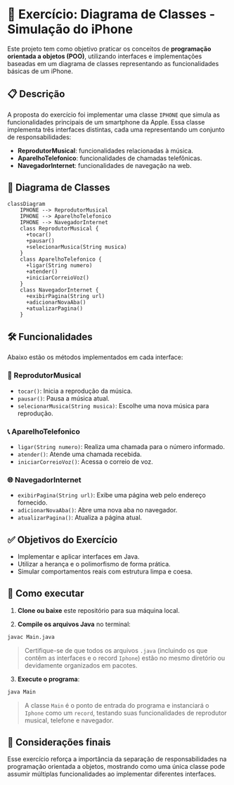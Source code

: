 # 📱 Exercício: Diagrama de Classes - Simulação do iPhone

Este projeto tem como objetivo praticar os conceitos de **programação orientada a objetos (POO)**, utilizando interfaces e implementações baseadas em um diagrama de classes representando as funcionalidades básicas de um iPhone.

## 📋 Descrição

A proposta do exercício foi implementar uma classe `IPHONE` que simula as funcionalidades principais de um smartphone da Apple. Essa classe implementa três interfaces distintas, cada uma representando um conjunto de responsabilidades:

* **ReprodutorMusical**: funcionalidades relacionadas à música.
* **AparelhoTelefonico**: funcionalidades de chamadas telefônicas.
* **NavegadorInternet**: funcionalidades de navegação na web.

## 🧩 Diagrama de Classes

```mermaid
classDiagram
    IPHONE --> ReprodutorMusical
    IPHONE --> AparelhoTelefonico
    IPHONE --> NavegadorInternet
    class ReprodutorMusical {
      +tocar()
      +pausar()
      +selecionarMusica(String musica)
    }
    class AparelhoTelefonico {
      +ligar(String numero)
      +atender()
      +iniciarCorreioVoz()
    }
    class NavegadorInternet {
      +exibirPagina(String url)
      +adicionarNovaAba()
      +atualizarPagina()
    }
```

## 🛠️ Funcionalidades

Abaixo estão os métodos implementados em cada interface:

### 🎵 ReprodutorMusical

* `tocar()`: Inicia a reprodução da música.
* `pausar()`: Pausa a música atual.
* `selecionarMusica(String musica)`: Escolhe uma nova música para reprodução.

### 📞 AparelhoTelefonico

* `ligar(String numero)`: Realiza uma chamada para o número informado.
* `atender()`: Atende uma chamada recebida.
* `iniciarCorreioVoz()`: Acessa o correio de voz.

### 🌐 NavegadorInternet

* `exibirPagina(String url)`: Exibe uma página web pelo endereço fornecido.
* `adicionarNovaAba()`: Abre uma nova aba no navegador.
* `atualizarPagina()`: Atualiza a página atual.

## ✅ Objetivos do Exercício

* Implementar e aplicar interfaces em Java.
* Utilizar a herança e o polimorfismo de forma prática.
* Simular comportamentos reais com estrutura limpa e coesa.

## 🚪 Como executar

1. **Clone ou baixe** este repositório para sua máquina local.

2. **Compile os arquivos Java** no terminal:

```bash
javac Main.java
```

> Certifique-se de que todos os arquivos `.java` (incluindo os que contêm as interfaces e o record `Iphone`) estão no mesmo diretório ou devidamente organizados em pacotes.

3. **Execute o programa**:

```bash
java Main
```

> A classe `Main` é o ponto de entrada do programa e instanciará o `Iphone` como um `record`, testando suas funcionalidades de reprodutor musical, telefone e navegador.

## 🚀 Considerações finais

Esse exercício reforça a importância da separação de responsabilidades na programação orientada a objetos, mostrando como uma única classe pode assumir múltiplas funcionalidades ao implementar diferentes interfaces.
